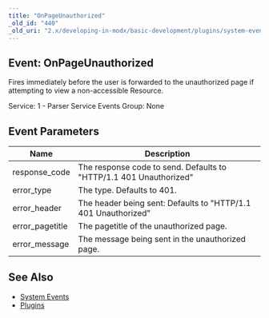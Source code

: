 ```yaml
---
title: "OnPageUnauthorized"
_old_id: "440"
_old_uri: "2.x/developing-in-modx/basic-development/plugins/system-events/onpageunauthorized"
---
```


## Event: OnPageUnauthorized

Fires immediately before the user is forwarded to the unauthorized page if attempting to view a non-accessible Resource.

Service: 1 - Parser Service Events 
Group: None

## Event Parameters

| Name | Description |
|------|-------------|
| response\_code | The response code to send. Defaults to "HTTP/1.1 401 Unauthorized" |
| error\_type | The type. Defaults to 401. |
| error\_header | The header being sent: Defaults to "HTTP/1.1 401 Unauthorized" |
| error\_pagetitle | The pagetitle of the unauthorized page. |
| error\_message | The message being sent in the unauthorized page. |
## See Also

- [System Events](developing-in-modx/basic-development/plugins/system-events "System Events")
- [Plugins](developing-in-modx/basic-development/plugins "Plugins")
